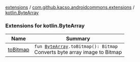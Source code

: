 [extensions](../../index.md) / [com.github.kacso.androidcommons.extensions](../index.md) / [kotlin.ByteArray](./index.md)

### Extensions for kotlin.ByteArray

| Name | Summary |
|---|---|
| [toBitmap](to-bitmap.md) | `fun `[`ByteArray`](https://kotlinlang.org/api/latest/jvm/stdlib/kotlin/-byte-array/index.html)`.toBitmap(): Bitmap`<br>Converts byte array image to Bitmap |
